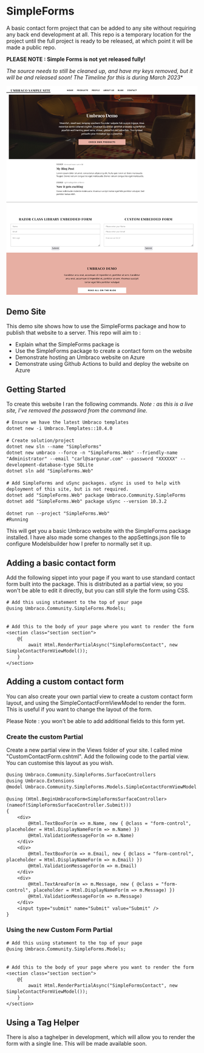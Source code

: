 # SimpleForms

A basic contact form project that can be added to any site without requiring any back end development at all. This repo is a temporary location for the project until the full project is ready to be released, at which point it will be made a public repo.

**PLEASE NOTE : Simple Forms is not yet released fully!**

*The source needs to still be cleaned up, and have my keys removed, but it will be and released soon! The Timeline for this is during March 2023**

![Alt text](Assets/screenshot.png)

## Demo Site

This demo site shows how to use the SimpleForms package and how to publish that website to a server. This repo will aim to :

- Explain what the SimpleForms package is
- Use the SimpleForms package to create a contact form on the website
- Demonstrate hosting an Umbraco website on Azure
- Demonstrate using Github Actions to build and deploy the website on Azure

## Getting Started

To create this website I ran the following commands. *Note : as this is a live site, I've removed the password from the command line.*

    # Ensure we have the latest Umbraco templates
    dotnet new -i Umbraco.Templates::10.4.0

    # Create solution/project
    dotnet new sln --name "SimpleForms"
    dotnet new umbraco --force -n "SimpleForms.Web" --friendly-name "Administrator" --email "carl@sargunar.com" --password "XXXXXX" --development-database-type SQLite
    dotnet sln add "SimpleForms.Web"

    # Add SimpleForms and uSync packages. uSync is used to help with deployment of this site, but is not required.
    dotnet add "SimpleForms.Web" package Umbraco.Community.SimpleForms
    dotnet add "SimpleForms.Web" package uSync --version 10.3.2

    dotnet run --project "SimpleForms.Web"
    #Running

This will get you a basic Umbraco website with the SimpleForms package installed. I have also made some changes to the appSettings.json file to configure Modelsbuilder how I prefer to normally set it up.

## Adding a basic contact form

Add the following sippet into your page if you want to use standard contact form built into the package. This is distributed as a partial view, so you won't be able to edit it directly, but you can still style the form using CSS.

    # Add this using statement to the top of your page
    @using Umbraco.Community.SimpleForms.Models;


    # Add this to the body of your page where you want to render the form    
    <section class="section section">
        @{
            await Html.RenderPartialAsync("SimpleFormsContact", new SimpleContactFormViewModel());
        }
    </section>


## Adding a custom contact form

You can also create your own partial view to create a custom contact form layout, and using the SimpleContactFormViewModel to render the form. This is useful if you want to change the layout of the form.

Please Note : you won't be able to add additional fields to this form yet.

### Create the custom Partial

Create a new partial view in the Views folder of your site. I called mine "CustomContactForm.cshtml". Add the following code to the partial view. You can customise this layout as you wish.

    @using Umbraco.Community.SimpleForms.SurfaceControllers
    @using Umbraco.Extensions
    @model Umbraco.Community.SimpleForms.Models.SimpleContactFormViewModel

    @using (Html.BeginUmbracoForm<SimpleFormsSurfaceController>(nameof(SimpleFormsSurfaceController.Submit)))
    {
        <div>
            @Html.TextBoxFor(m => m.Name, new { @class = "form-control", placeholder = Html.DisplayNameFor(m => m.Name) })
            @Html.ValidationMessageFor(m => m.Name)
        </div>
        <div>
            @Html.TextBoxFor(m => m.Email, new { @class = "form-control", placeholder = Html.DisplayNameFor(m => m.Email) })
            @Html.ValidationMessageFor(m => m.Email)
        </div>
        <div>
            @Html.TextAreaFor(m => m.Message, new { @class = "form-control", placeholder = Html.DisplayNameFor(m => m.Message) })
            @Html.ValidationMessageFor(m => m.Message)
        </div>
        <input type="submit" name="Submit" value="Submit" />
    }

### Using the new Custom Form Partial


    # Add this using statement to the top of your page
    @using Umbraco.Community.SimpleForms.Models;


    # Add this to the body of your page where you want to render the form    
    <section class="section section">
        @{
            await Html.RenderPartialAsync("SimpleFormsContact", new SimpleContactFormViewModel());
        }
    </section>


## Using a Tag Helper

There is also a taghelper in development, which will allow you to render the form with a single line. This will be made available soon.

